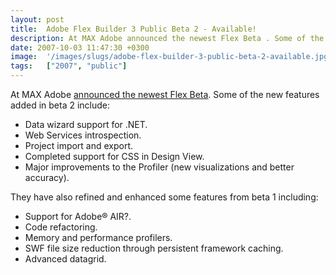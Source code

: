 ```yaml
---
layout: post
title:  Adobe Flex Builder 3 Public Beta 2 - Available!
description: At MAX Adobe announced the newest Flex Beta . Some of the new features added in beta 2 include- * Data wizard support for .NET. * Web Services introspection. * Project import and export. * Completed support for CSS in Design View. * Major improvements to the Profiler (new visualizations and better accuracy). They have also refined and enhanced some features from beta 1 including- *   Support for Adobe® AIR?. * Code  refactoring. *   Memory and performance profilers. * SWF  file size reduction th
date: 2007-10-03 11:47:30 +0300
image:  '/images/slugs/adobe-flex-builder-3-public-beta-2-available.jpg'
tags:   ["2007", "public"]
---
```

<p>At MAX Adobe <a href="http://labs.adobe.com/technologies/flex/flexbuilder3/" target="_blank">announced the newest Flex Beta</a>. Some of the new features added in beta 2 include:</p>
<ul>
	<li>Data wizard support for .NET.</li>
	<li>Web Services introspection.</li>
	<li>Project import and export.</li>
	<li>Completed support for CSS in Design View.</li>
	<li>Major improvements to the Profiler (new visualizations and better accuracy).</li>
</ul>
They have also refined and enhanced some features from beta 1 including:
<ul>
	<li>Support for Adobe® AIR?.</li>
	<li>Code refactoring.</li>
	<li>Memory and performance profilers.</li>
	<li>SWF file size reduction through persistent framework caching.</li>
	<li>Advanced datagrid.</li>
</ul>
